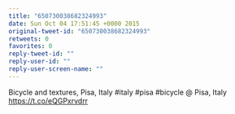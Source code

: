 ```yaml
---
title: "650730038682324993"
date: Sun Oct 04 17:51:45 +0000 2015
original-tweet-id: "650730038682324993"
retweets: 0
favorites: 0
reply-tweet-id: ""
reply-user-id: ""
reply-user-screen-name: ""
---
```

Bicycle and textures, Pisa, Italy #italy #pisa #bicycle @ Pisa, Italy <a href="https://t.co/eQGPxrvdrr">https://t.co/eQGPxrvdrr</a>
